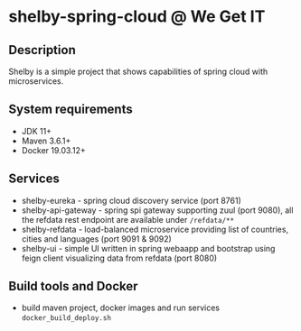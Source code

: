 # shelby-spring-cloud @ We Get IT

## Description
Shelby is a simple project that shows capabilities of spring cloud with microservices.

## System requirements
 - JDK 11+
 - Maven 3.6.1+
 - Docker 19.03.12+

## Services
  - shelby-eureka - spring cloud discovery service (port 8761)
  - shelby-api-gateway - spring spi gateway supporting zuul (port 9080), all the refdata rest endpoint are available under ```/refdata/**```
  - shelby-refdata - load-balanced microservice providing list of countries, cities and languages (port 9091 & 9092)
  - shelby-ui - simple UI written in spring webaapp and bootstrap using feign client visualizing data from refdata (port 8080)

## Build tools and Docker
  - build maven project, docker images and run services ```docker_build_deploy.sh```